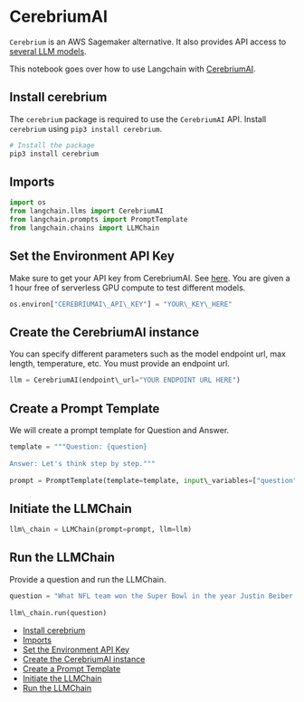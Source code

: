 # CerebriumAI

`Cerebrium` is an AWS Sagemaker alternative. It also provides API access to [several LLM models](https://docs.cerebrium.ai/cerebrium/prebuilt-models/deployment).

This notebook goes over how to use Langchain with [CerebriumAI](https://docs.cerebrium.ai/introduction).

## Install cerebrium[​](#install-cerebrium "Direct link to Install cerebrium")

The `cerebrium` package is required to use the `CerebriumAI` API. Install `cerebrium` using `pip3 install cerebrium`.

```bash
# Install the package  
pip3 install cerebrium  

```

## Imports[​](#imports "Direct link to Imports")

```python
import os  
from langchain.llms import CerebriumAI  
from langchain.prompts import PromptTemplate  
from langchain.chains import LLMChain  

```

## Set the Environment API Key[​](#set-the-environment-api-key "Direct link to Set the Environment API Key")

Make sure to get your API key from CerebriumAI. See [here](https://dashboard.cerebrium.ai/login). You are given a 1 hour free of serverless GPU compute to test different models.

```python
os.environ["CEREBRIUMAI\_API\_KEY"] = "YOUR\_KEY\_HERE"  

```

## Create the CerebriumAI instance[​](#create-the-cerebriumai-instance "Direct link to Create the CerebriumAI instance")

You can specify different parameters such as the model endpoint url, max length, temperature, etc. You must provide an endpoint url.

```python
llm = CerebriumAI(endpoint\_url="YOUR ENDPOINT URL HERE")  

```

## Create a Prompt Template[​](#create-a-prompt-template "Direct link to Create a Prompt Template")

We will create a prompt template for Question and Answer.

```python
template = """Question: {question}  
  
Answer: Let's think step by step."""  
  
prompt = PromptTemplate(template=template, input\_variables=["question"])  

```

## Initiate the LLMChain[​](#initiate-the-llmchain "Direct link to Initiate the LLMChain")

```python
llm\_chain = LLMChain(prompt=prompt, llm=llm)  

```

## Run the LLMChain[​](#run-the-llmchain "Direct link to Run the LLMChain")

Provide a question and run the LLMChain.

```python
question = "What NFL team won the Super Bowl in the year Justin Beiber was born?"  
  
llm\_chain.run(question)  

```

- [Install cerebrium](#install-cerebrium)
- [Imports](#imports)
- [Set the Environment API Key](#set-the-environment-api-key)
- [Create the CerebriumAI instance](#create-the-cerebriumai-instance)
- [Create a Prompt Template](#create-a-prompt-template)
- [Initiate the LLMChain](#initiate-the-llmchain)
- [Run the LLMChain](#run-the-llmchain)
